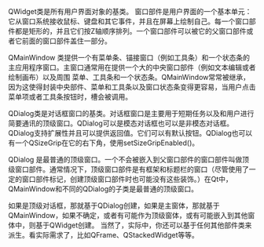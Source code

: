    QWidget类是所有用户界面对象的基类。 窗口部件是用户界面的一个基本单元：它从窗口系统接收鼠标、键盘和其它事件，并且在屏幕上绘制自己。每一个窗口部件都是矩形的，并且它们按Z轴顺序排列。一个窗口部件可以被它的父窗口部件或者它前面的窗口部件盖住一部分。 

   QMainWindow 类提供一个有菜单条、锚接窗口（例如工具条）和一个状态条的主应用程序窗口。主窗口通常用在提供一个大的中央窗口部件（例如文本编辑或者绘制画布）以及周围 菜单、工具条和一个状态条。QMainWindow常常被继承，因为这使得封装中央部件、菜单和工具条以及窗口状态条变得更容易，当用户点击菜单项或者工具条按钮时，槽会被调用。

   QDialog类是对话框窗口的基类。对话框窗口是主要用于短期任务以及和用户进行简要通讯的顶级窗口。QDialog可以是模态对话框也可以是非模态对话框。QDialog支持扩展性并且可以提供返回值。它们可以有默认按钮。QDialog也可以有一个QSizeGrip在它的右下角，使用setSizeGripEnabled()。 

   QDialog 是最普通的顶级窗口。一个不会被嵌入到父窗口部件的窗口部件叫做顶级窗口部件。通常情况下，顶级窗口部件是有框架和标题栏的窗口（尽管使用了一定的窗口部件标记，创建顶级窗口部件时也可能没有这些装饰。）在Qt中，QMainWindow和不同的QDialog的子类是最普通的顶级窗口。

   如果是顶级对话框，那就基于QDialog创建，如果是主窗体，那就基于QMainWindow，如果不确定，或者有可能作为顶级窗体，或有可能嵌入到其他窗体中，则基于QWidget创建。
   当然了，实际中，你还可以基于任何其他部件类来派生。看实际需求了，比如QFrame、QStackedWidget等等。 